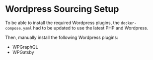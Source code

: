 # Wordpress Sourcing Setup

To be able to install the required Wordpress plugins, the `docker-compose.yaml` 
had to be updated to use the latest PHP and Wordpress.

Then, manually install the following Wordpress plugins:

* WPGraphQL
* WPGatsby
